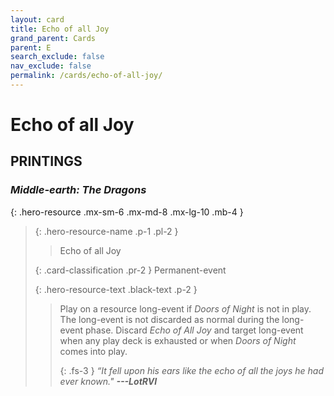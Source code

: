 ```yaml
---
layout: card
title: Echo of all Joy
grand_parent: Cards
parent: E
search_exclude: false
nav_exclude: false
permalink: /cards/echo-of-all-joy/
---
```


# Echo of all Joy


## PRINTINGS


### _Middle-earth: The Dragons_

{: .hero-resource .mx-sm-6 .mx-md-8 .mx-lg-10 .mb-4 }
> {: .hero-resource-name .p-1 .pl-2 }
> > <div class="card-mp"></div>
> > <div class="card-name">Echo of all Joy</div>
>
> {: .card-classification .pr-2 }
> Permanent-event
>
> {: .hero-resource-text .black-text .p-2 }
> > Play on a resource long-event if _Doors of Night_ is not in play. The long-event is not discarded as normal during the long-event phase. Discard _Echo of All Joy_ and target long-event when any play deck is exhausted or when _Doors of Night_ comes into play. 
> > 
> > {: .fs-3 } 
> > _“It fell upon his ears like the echo of all the joys he had ever known."_ ***---&#65279;LotRVI*** 
> 
